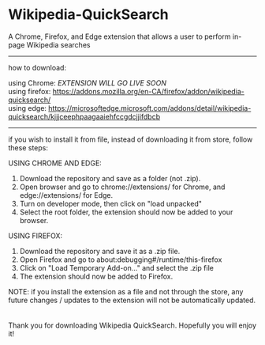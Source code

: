 # Wikipedia-QuickSearch
A Chrome, Firefox, and Edge extension that allows a user to perform in-page Wikipedia searches


----------   ----------   ---------
how to download:

using Chrome: *EXTENSION WILL GO LIVE SOON*<br />
using firefox: https://addons.mozilla.org/en-CA/firefox/addon/wikipedia-quicksearch/<br />
using edge: https://microsoftedge.microsoft.com/addons/detail/wikipedia-quicksearch/kjjjceephpaagaaiehfccgdcjjifdbcb

----------   ----------   ----------
if you wish to install it from file, instead of downloading it from store, follow these steps:

USING CHROME AND EDGE:
1. Download the repository and save as a folder (not .zip).
2. Open browser and go to chrome://extensions/ for Chrome, and edge://extensions/ for Edge.
3. Turn on developer mode, then click on "load unpacked"
4. Select the root folder, the extension should now be added to your browser.

USING FIREFOX:
1. Download the repository and save it as a .zip file.
2. Open Firefox and go to about:debugging#/runtime/this-firefox
3. Click on "Load Temporary Add-on..." and select the .zip file
4. The extension should now be added to Firefox.

NOTE: if you install the extension as a file and not through the store, any future changes / updates to the extension will not be automatically updated.
<br /><br /><br />
Thank you for downloading Wikipedia QuickSearch. Hopefully you will enjoy it!
